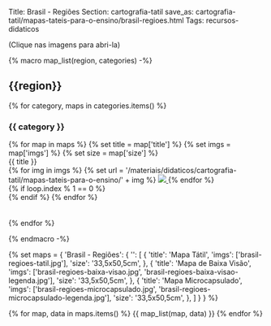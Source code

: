 Title: Brasil - Regiões
Section: cartografia-tatil
save_as: cartografia-tatil/mapas-tateis-para-o-ensino/brasil-regioes.html
Tags: recursos-didaticos

(Clique nas imagens para abri-la)

{%
    macro map_list(region, categories)
-%}
## {{region}}

{% for category, maps in categories.items() %}

### {{ category }}

<div class="row justify-content-md-center">
{% for map in maps %}
    {% set title = map['title'] %}
    {% set imgs = map['imgs'] %}
    {% set size = map['size'] %}

<div class="col text-center">
    <div class="text-center">{{ title }}</div>
    {% for img in imgs %}
    {% set url = '/materiais/didaticos/cartografia-tatil/mapas-tateis-para-o-ensino/' + img %}
    <a href="{static}{{ url }}">
    <img src="{static}{{url}}" style="max-width: 40%; object-fit: cover"/>
    </a>
    {% endfor %}
</div>
{% if loop.index % 1 == 0 %}
<div class="w-100">
</div>
{% endif %}
    {% endfor %}
</div>
<br>
<br>
{% endfor %}

{%
    endmacro
-%}

{%
    set maps = {
        'Brasil - Regiões': {
            '': [
                {
                    'title': 'Mapa Tátil',
                    'imgs': ['brasil-regioes-tatil.jpg'],
                    'size': '33,5x50,5cm',
                },
                {
                    'title': 'Mapa de Baixa Visão',
                    'imgs': ['brasil-regioes-baixa-visao.jpg',
                             'brasil-regioes-baixa-visao-legenda.jpg'],
                    'size': '33,5x50,5cm',
                },
                {
                    'title': 'Mapa Microcapsulado',
                    'imgs': ['brasil-regioes-microcapsulado.jpg',
                             'brasil-regioes-microcapsulado-legenda.jpg'],
                    'size': '33,5x50,5cm',
                },
            ]
        }
    }
%}

{% for map, data in maps.items() %}
{{ map_list(map, data) }}
{% endfor %}
